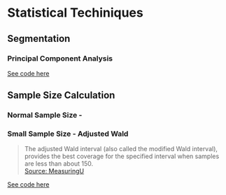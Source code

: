 # Statistical Techiniques
## Segmentation
### Principal Component Analysis
[See code here](#)  
## Sample Size Calculation
### Normal Sample Size - 
### Small Sample Size - Adjusted Wald 
> The adjusted Wald interval (also called the modified Wald interval), provides the best coverage for the specified interval when samples are less than about 150.  
[Source: MeasuringU](https://measuringu.com/wald/)  

[See code here](https://github.com/charlesrogers/product_management/blob/master/quantitative_research/segmentation_code.R#L365)

